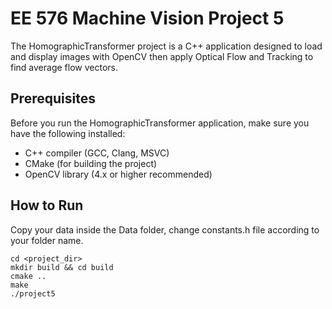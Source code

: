 # EE 576 Machine Vision Project 5
The HomographicTransformer project is a C++ application designed to load and display images with OpenCV then apply Optical Flow and Tracking to find average flow vectors. 


## Prerequisites

Before you run the HomographicTransformer application, make sure you have the following installed:

- C++ compiler (GCC, Clang, MSVC)
- CMake (for building the project)
- OpenCV library (4.x or higher recommended)


## How to Run

Copy your data inside the Data folder, change constants.h file according to your folder name.

```
cd <project_dir>
mkdir build && cd build
cmake ..
make
./project5
```